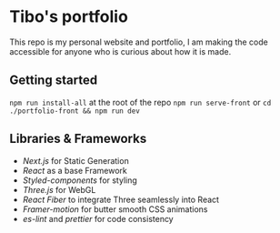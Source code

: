# Tibo's portfolio

This repo is my personal website and portfolio, I am making the code accessible for anyone who is curious about how it is made.

## Getting started
`npm run install-all` at the root of the repo
`npm run serve-front` or `cd ./portfolio-front && npm run dev`

## Libraries & Frameworks
- *Next.js* for Static Generation
- *React* as a base Framework
- *Styled-components* for styling
- *Three.js* for WebGL
- *React Fiber* to integrate Three seamlessly into React
- *Framer-motion* for butter smooth CSS animations
- *es-lint* and *prettier* for code consistency
